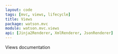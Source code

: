 ```yaml
---
layout: code
tags: [mvc, views, lifecycle]
title: Views
package: watson.mvc
module: watson.mvc.views
api: [Jinja2Renderer, XmlRenderer, JsonRenderer]
---
```


Views documentation